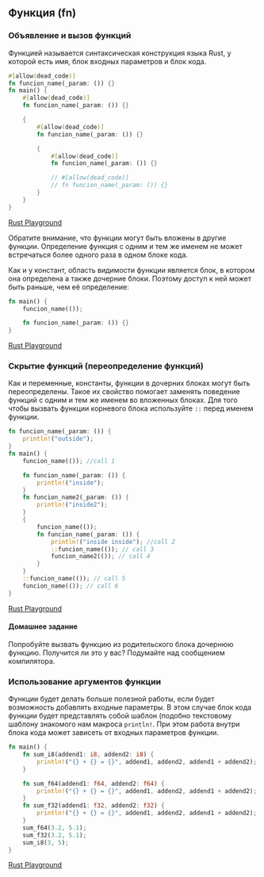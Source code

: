 ## Функция (fn)

### Объявление и вызов функций
Функцией называется синтаксическая конструкция языка Rust, у которой есть имя, блок входных параметров и блок кода.
```rust
#[allow(dead_code)]
fn funcion_name(_param: ()) {}
fn main() {
    #[allow(dead_code)]
    fn funcion_name(_param: ()) {}

    {
        #[allow(dead_code)]
        fn funcion_name(_param: ()) {}

        {
            #[allow(dead_code)]
            fn funcion_name(_param: ()) {}

            // #[allow(dead_code)]
            // fn funcion_name(_param: ()) {}
        }
    }
}


```
[Rust Playground](https://play.rust-lang.org/?gist=16737ecfcbcd4c4a35a90df327669153&version=stable&mode=debug&edition=2015)

Обратите внимание, что функции могут быть вложены в другие функции. Определение функция с одним и тем же именем не может 
встречаться более одного раза в одном блоке кода.

Как и у констант, область видимости функции является блок, в котором она определена а также дочерние блоки. Поэтому доступ к ней может быть раньше, чем её определение:

```rust
fn main() {
    funcion_name(());

    fn funcion_name(_param: ()) {}
}

```
[Rust Playground](https://play.rust-lang.org/?gist=e5fd5a975ce4d6d0625616f25299c8bd&version=stable&mode=debug&edition=2015)

### Скрытие функций (переопределение функций)
Как и переменные, константы, функции в дочерних блоках могут быть переопределены. Такое их свойство помогает заменять поведение функций с одним и тем же именем во вложенных блоках. Для того чтобы вызвать функции корневого блока используйте `::` перед
именем функции. 
```rust
fn funcion_name(_param: ()) {
    println!("outside");
}
fn main() {
    funcion_name(()); //call 1

    fn funcion_name(_param: ()) {
        println!("inside");
    }
    fn funcion_name2(_param: ()) {
        println!("inside2");
    }
    {
        funcion_name(());
        fn funcion_name(_param: ()) {
            println!("inside inside"); //call 2
            ::funcion_name(()); // call 3
            funcion_name2(()); // call 4
        }
    }
    ::funcion_name(()); // call 5
    funcion_name(()); // call 6
}

```
[Rust Playground](https://play.rust-lang.org/?gist=cada866284d5bb0daa2ebd52e17b16bb&version=stable&mode=debug&edition=2015)


#### Домашнее задание
Попробуйте вызвать функцию из родительского блока дочернюю функцию. Получится ли это у вас? Подумайте над сообщением компилятора.

### Использование аргументов функции
Функции будет делать больше полезной работы, если будет возможность добавлять входные параметры. В этом случае блок кода функции
будет представлять собой шаблон (подобно текстовому шаблону знакомого нам макроса `println!`. При этом работа внутри блока кода
может зависеть от входных параметров функции.
```rust
fn main() {
    fn sum_i8(addend1: i8, addend2: i8) {
        println!("{} + {} = {}", addend1, addend2, addend1 + addend2);
    }

    fn sum_f64(addend1: f64, addend2: f64) {
        println!("{} + {} = {}", addend1, addend2, addend1 + addend2);
    }
    fn sum_f32(addend1: f32, addend2: f32) {
        println!("{} + {} = {}", addend1, addend2, addend1 + addend2);
    }
    sum_f64(3.2, 5.1);
    sum_f32(3.2, 5.1);
    sum_i8(3, 5);
}

```
[Rust Playground](https://play.rust-lang.org/?gist=d9892b6c37c8f988a0b0ccb236b8d820&version=stable&mode=debug&edition=2015)


